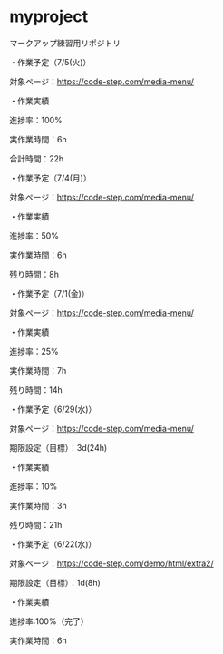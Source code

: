 # myproject
マークアップ練習用リポジトリ

・作業予定（7/5(火)）

対象ページ：https://code-step.com/media-menu/

・作業実績

進捗率：100%

実作業時間：6h

合計時間：22h

・作業予定（7/4(月)）

対象ページ：https://code-step.com/media-menu/

・作業実績

進捗率：50%

実作業時間：6h

残り時間：8h

・作業予定（7/1(金)）

対象ページ：https://code-step.com/media-menu/

・作業実績

進捗率：25%

実作業時間：7h

残り時間：14h

・作業予定（6/29(水)）

対象ページ：https://code-step.com/media-menu/

期限設定（目標）：3d(24h)

・作業実績

進捗率：10%

実作業時間：3h

残り時間：21h

・作業予定（6/22(水)）

対象ページ：https://code-step.com/demo/html/extra2/

期限設定（目標）：1d(8h)

・作業実績

進捗率:100%（完了）

実作業時間：6h